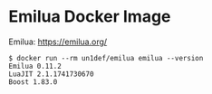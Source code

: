 # Emilua Docker Image

Emilua: https://emilua.org/

```
$ docker run --rm un1def/emilua emilua --version
Emilua 0.11.2
LuaJIT 2.1.1741730670
Boost 1.83.0
```
